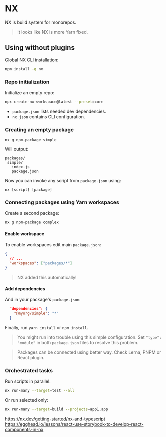 # NX

NX is build system for monorepos.

> It looks like NX is more Yarn fixed.

## Using without plugins

Global NX CLI installation:

```bash
npm install -g nx
```

### Repo initialization

Initialize an empty repo:

```bash
npx create-nx-workspace@latest --preset=core
```

- `package.json` lists needed dev dependencies.
- `nx.json` contains CLI configuration.

### Creating an empty package

```bash
nx g npm-package simple
```

Will output:

```
packages/
 simple/
   index.js
   package.json
```

Now you can invoke any script from `package.json` using:

```
nx [script] [package]
```

### Connecting packages using Yarn workspaces

Create a second package:

```bash
nx g npm-package complex
```

#### Enable workspace

To enable workspaces edit main `package.json`:

```json
{
  // ...
  "workspaces": ["packages/*"]
}
```

> NX added this automatically!

#### Add dependencies

And in your package's `package.json`:

```json
  "dependencies": {
    "@myorg/simple": "*"
  }
```

Finally, run `yarn install` or `npm install`.

> You might run into trouble using this simple configuration. Set `"type": "module"` in both `package.json` files to resolve this problem.

> Packages can be connected using better way. Check Lerna, PNPM or React plugin.


### Orchestrated tasks

Run scripts in parallel:

```bash
nx run-many --target=test --all
```

Or run selected only:

```bash
nx run-many --target=build --projects=app1,app
```


https://nx.dev/getting-started/nx-and-typescript
https://egghead.io/lessons/react-use-storybook-to-develop-react-components-in-nx